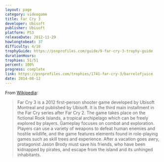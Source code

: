 ```yaml
---
layout: page
category: videogame
title: Far Cry 3
developer: Ubisoft
publisher: Ubisoft
platform: PS3
releaseDate: 2012-11-29
howlongtobeat: 37
difficulty: 4/10
trophyGuide: https://psnprofiles.com/guide/9-far-cry-3-trophy-guide
durationHours:
trophies: 51/51
percent: 100%
progress: complete
link: https://psnprofiles.com/trophies/1741-far-cry-3/barrelofjuice
date: 2014-08-12
---
```


From [Wikipedia](https://en.wikipedia.org/wiki/Far_Cry_3):

> Far Cry 3 is a 2012 first-person shooter game developed by Ubisoft Montreal and published by Ubisoft. It is the third main installment in the Far Cry series after Far Cry 2. The game takes place on the fictional Rook Islands, a tropical archipelago which can be freely explored by players. Gameplay focuses on combat and exploration. Players can use a variety of weapons to defeat human enemies and hostile wildlife, and the game features elements found in role-playing games such as skill trees and experience. After a vacation goes awry, protagonist Jason Brody must save his friends, who have been kidnapped by pirates, and escape from the island and its unhinged inhabitants.
